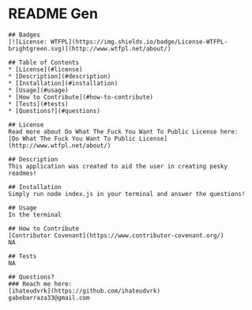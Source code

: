 # README Gen
    ## Badges
    [![License: WTFPL](https://img.shields.io/badge/License-WTFPL-brightgreen.svg)](http://www.wtfpl.net/about/)
  
    ## Table of Contents
    * [License](#license)
    * [Description](#description)
    * [Installation](#installation)
    * [Usage](#usage)
    * [How to Contribute](#how-to-contribute)
    * [Tests](#tests)
    * [Questions?](#questions)
  
    ## License
    Read more about Do What The Fuck You Want To Public License here:
    [Do What The Fuck You Want To Public License](http://www.wtfpl.net/about/)
  
    ## Description
    This application was created to aid the user in creating pesky readmes!
  
    ## Installation
    Simply run node index.js in your terminal and answer the questions!
  
    ## Usage
    In the terminal
  
    ## How to Contribute
    [Contributor Covenant](https://www.contributor-covenant.org/)  
    NA
  
    ## Tests
    NA
  
    ## Questions?
    ### Reach me here: 
    [ihateudvrk](https://github.com/ihateudvrk)  
    gabebarraza33@gmail.com